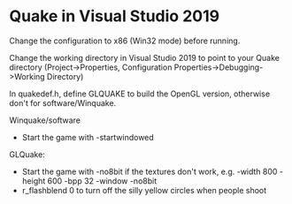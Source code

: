 # Quake in Visual Studio 2019 

Change the configuration to x86 (Win32 mode) before running.

Change the working directory in Visual Studio 2019 to point to your Quake directory (Project->Properties, Configuration Properties->Debugging->Working Directory)

In quakedef.h, define GLQUAKE to build the OpenGL version, otherwise don't for software/Winquake.

Winquake/software
- Start the game with -startwindowed

GLQuake:
- Start the game with -no8bit if the textures don't work, e.g. -width 800 -height 600 -bpp 32 -window -no8bit
- r_flashblend 0 to turn off the silly yellow circles when people shoot
